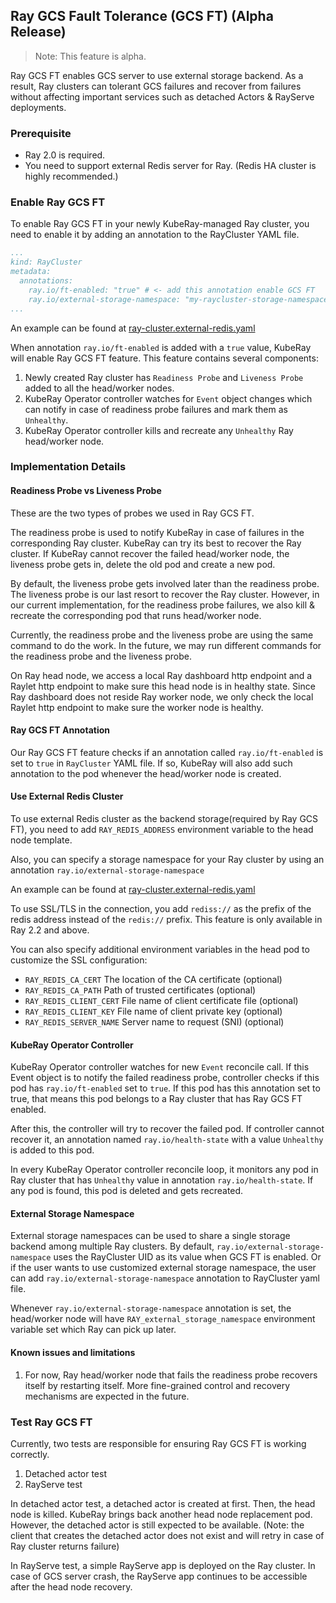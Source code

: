 ## Ray GCS Fault Tolerance (GCS FT) (Alpha Release)

> Note: This feature is alpha.

Ray GCS FT enables GCS server to use external storage backend. As a result, Ray clusters can tolerant GCS failures and recover from failures
without affecting important services such as detached Actors & RayServe deployments.

### Prerequisite

* Ray 2.0 is required.
* You need to support external Redis server for Ray. (Redis HA cluster is highly recommended.)

### Enable Ray GCS FT

To enable Ray GCS FT in your newly KubeRay-managed Ray cluster, you need to enable it by adding an annotation to the
RayCluster YAML file.

```yaml
...
kind: RayCluster
metadata:
  annotations:
    ray.io/ft-enabled: "true" # <- add this annotation enable GCS FT
    ray.io/external-storage-namespace: "my-raycluster-storage-namespace" # <- optional, to specify the external storage namespace
...
```
An example can be found at [ray-cluster.external-redis.yaml](https://github.com/ray-project/kuberay/blob/master/ray-operator/config/samples/ray-cluster.external-redis.yaml)

When annotation `ray.io/ft-enabled` is added with a `true` value, KubeRay will enable Ray GCS FT feature. This feature
contains several components:

1. Newly created Ray cluster has `Readiness Probe` and `Liveness Probe` added to all the head/worker nodes.
2. KubeRay Operator controller watches for `Event` object changes which can notify in case of readiness probe failures and mark them as `Unhealthy`.
3. KubeRay Operator controller kills and recreate any `Unhealthy` Ray head/worker node.

### Implementation Details

#### Readiness Probe vs Liveness Probe

These are the two types of probes we used in Ray GCS FT. 

The readiness probe is used to notify KubeRay in case of failures in the corresponding Ray cluster. KubeRay can try its best to
recover the Ray cluster. If KubeRay cannot recover the failed head/worker node, the liveness probe gets in, delete the old pod
and create a new pod.

By default, the liveness probe gets involved later than the readiness probe. The liveness probe is our last resort to recover the 
Ray cluster. However, in our current implementation, for the readiness probe failures, we also kill & recreate the corresponding pod that runs head/worker node.

Currently, the readiness probe and the liveness probe are using the same command to do the work. In the future, we may run
 different commands for the readiness probe and the liveness probe.

On Ray head node, we access a local Ray dashboard http endpoint and a Raylet http endpoint to make sure this head node is in
healthy state. Since Ray dashboard does not reside Ray worker node, we only check the local Raylet http endpoint to make sure
the worker node is healthy.

#### Ray GCS FT Annotation

Our Ray GCS FT feature checks if an annotation called `ray.io/ft-enabled` is set to `true` in `RayCluster` YAML file. If so, KubeRay
will also add such annotation to the pod whenever the head/worker node is created.

#### Use External Redis Cluster

To use external Redis cluster as the backend storage(required by Ray GCS FT),
you need to add `RAY_REDIS_ADDRESS` environment variable to the head node template.

Also, you can specify a storage namespace for your Ray cluster by using an annotation `ray.io/external-storage-namespace`

An example can be found at [ray-cluster.external-redis.yaml](https://github.com/ray-project/kuberay/blob/master/ray-operator/config/samples/ray-cluster.external-redis.yaml)

To use SSL/TLS in the connection, you add `rediss://` as the prefix of the redis address instead of the `redis://` prefix. This feature is only available in Ray 2.2 and above.

You can also specify additional environment variables in the head pod to customize the SSL configuration:

- `RAY_REDIS_CA_CERT` The location of the CA certificate (optional)
- `RAY_REDIS_CA_PATH` Path of trusted certificates (optional)
- `RAY_REDIS_CLIENT_CERT` File name of client certificate file (optional)
- `RAY_REDIS_CLIENT_KEY` File name of client private key (optional)
- `RAY_REDIS_SERVER_NAME` Server name to request (SNI) (optional)


#### KubeRay Operator Controller

KubeRay Operator controller watches for new `Event` reconcile call. If this Event object is to notify the failed readiness probe,
controller checks if this pod has `ray.io/ft-enabled` set to `true`. If this pod has this annotation set to true, that means this pod
belongs to a Ray cluster that has Ray GCS FT enabled.

After this, the controller will try to recover the failed pod. If controller cannot recover it, an annotation named 
`ray.io/health-state` with a value `Unhealthy` is added to this pod.

In every KubeRay Operator controller reconcile loop, it monitors any pod in Ray cluster that has `Unhealthy` value in annotation
`ray.io/health-state`. If any pod is found, this pod is deleted and gets recreated.

#### External Storage Namespace

External storage namespaces can be used to share a single storage backend among multiple Ray clusters. By default, `ray.io/external-storage-namespace`
uses the RayCluster UID as its value when GCS FT is enabled. Or if the user wants to use customized external storage namespace,
the user can add `ray.io/external-storage-namespace` annotation to RayCluster yaml file.

Whenever `ray.io/external-storage-namespace` annotation is set, the head/worker node will have `RAY_external_storage_namespace` environment
variable set which Ray can pick up later.

#### Known issues and limitations

1. For now, Ray head/worker node that fails the readiness probe recovers itself by restarting itself. More fine-grained control and recovery mechanisms are expected in the future.

### Test Ray GCS FT

Currently, two tests are responsible for ensuring Ray GCS FT is working correctly.

1. Detached actor test
2. RayServe test

In detached actor test, a detached actor is created at first. Then, the head node is killed. KubeRay brings back another
head node replacement pod. However, the detached actor is still expected to be available. (Note: the client that creates
the detached actor does not exist and will retry in case of Ray cluster returns failure)

In RayServe test, a simple RayServe app is deployed on the Ray cluster. In case of GCS server crash, the RayServe app
continues to be accessible after the head node recovery.
